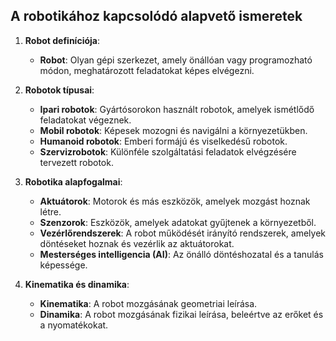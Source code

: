 ## A robotikához kapcsolódó alapvető ismeretek

1. **Robot definíciója**:
   - **Robot**: Olyan gépi szerkezet, amely önállóan vagy programozható módon, meghatározott feladatokat képes elvégezni.
   
2. **Robotok típusai**:
   - **Ipari robotok**: Gyártósorokon használt robotok, amelyek ismétlődő feladatokat végeznek.
   - **Mobil robotok**: Képesek mozogni és navigálni a környezetükben.
   - **Humanoid robotok**: Emberi formájú és viselkedésű robotok.
   - **Szervizrobotok**: Különféle szolgáltatási feladatok elvégzésére tervezett robotok.
   
3. **Robotika alapfogalmai**:
   - **Aktuátorok**: Motorok és más eszközök, amelyek mozgást hoznak létre.
   - **Szenzorok**: Eszközök, amelyek adatokat gyűjtenek a környezetből.
   - **Vezérlőrendszerek**: A robot működését irányító rendszerek, amelyek döntéseket hoznak és vezérlik az aktuátorokat.
   - **Mesterséges intelligencia (AI)**: Az önálló döntéshozatal és a tanulás képessége.
   
4. **Kinematika és dinamika**:
   - **Kinematika**: A robot mozgásának geometriai leírása.
   - **Dinamika**: A robot mozgásának fizikai leírása, beleértve az erőket és a nyomatékokat.
